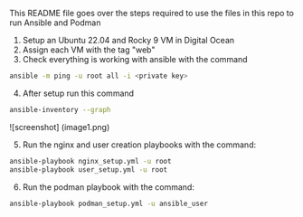 This README file goes over the steps required to use the files in this repo to run Ansible and Podman


1. Setup an Ubuntu 22.04 and Rocky 9 VM in Digital Ocean
2. Assign each VM with the tag "web"
3. Check everything is working with ansible with the command
```bash
ansible -m ping -u root all -i <private key>
```
4. After setup run this command
```bash
ansible-inventory --graph
```
![screenshot] (image1.png)

5. Run the nginx and user creation playbooks with the command:
```bash
ansible-playbook nginx_setup.yml -u root
ansible-playbook user_setup.yml -u root
```

6. Run the podman playbook with the command:
```bash
ansible-playbook podman_setup.yml -u ansible_user